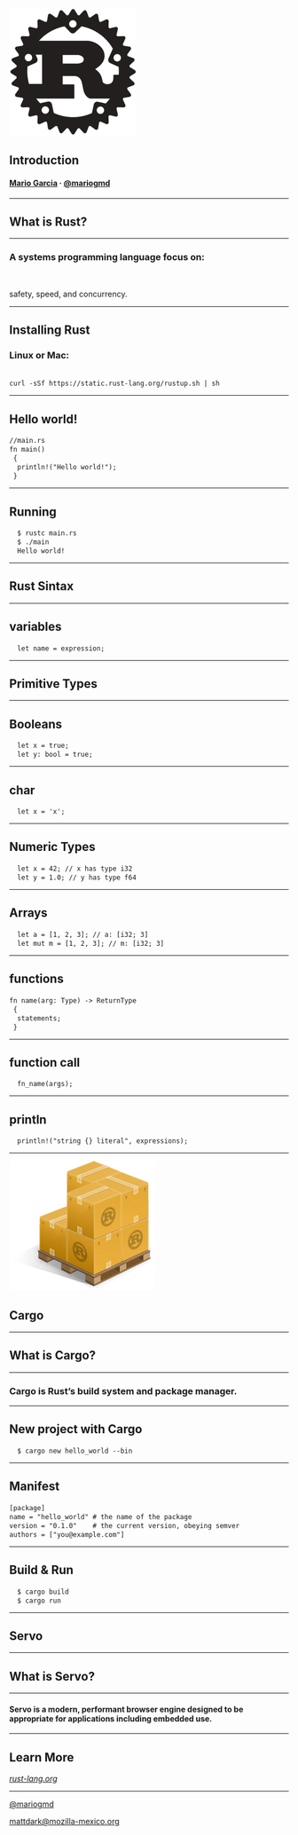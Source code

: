 ![](img/rust-logo.png)
<!-- .element: style="margin-top: -5%;" -->
## Introduction

#### [Mario Garcia](http://mattdark.github.io) · [@mariogmd](https://twitter.com/mariogmd)

---

## What is Rust?

***

### A systems programming language focus on:

<br>

<span class="fragment">safety</span><span class="fragment">, speed</span><span class="fragment">, and concurrency.</span>

<!-- .element: class="fragment" -->

---

## Installing Rust

### Linux or Mac:

```

curl -sSf https://static.rust-lang.org/rustup.sh | sh

```

---

## Hello world!

```
//main.rs
fn main()
 {
  println!("Hello world!");
 }
```

---

## Running

```
  $ rustc main.rs
  $ ./main
  Hello world!
```

---

## Rust Sintax

---

## variables

```
  let name = expression;
```

---

## Primitive Types

---

## Booleans

```
  let x = true;
  let y: bool = true;
```

---

## char

```
  let x = 'x';
```

---

## Numeric Types

```
  let x = 42; // x has type i32
  let y = 1.0; // y has type f64
```

---

## Arrays

```
  let a = [1, 2, 3]; // a: [i32; 3]
  let mut m = [1, 2, 3]; // m: [i32; 3]
```

---

## functions

```
fn name(arg: Type) -> ReturnType
 {
  statements;
 }
```

---

## function call

```
  fn_name(args);
```

---

## println

```
  println!("string {} literal", expressions);
```

---

![](img/cargo-logo.png)

## Cargo

---

## What is Cargo?

***

### Cargo is Rust’s build system and package manager.

---

## New project with Cargo

```
  $ cargo new hello_world --bin
```

---

## Manifest

```
[package]
name = "hello_world" # the name of the package
version = "0.1.0"    # the current version, obeying semver
authors = ["you@example.com"]
```

---

## Build & Run

```
  $ cargo build
  $ cargo run
```

---

## Servo

---

## What is Servo?

***

#### Servo is a modern, performant browser engine designed to be appropriate for applications including embedded use.

---

## Learn More

_[rust-lang.org](https//rust-lang.org)_

___

[@mariogmd](https://twitter.com/mariogmd)

mattdark@mozilla-mexico.org
